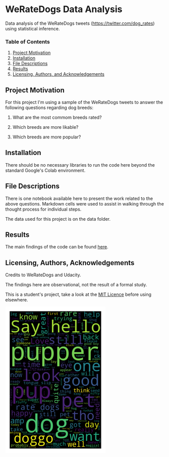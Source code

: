 # WeRateDogs Data Analysis

Data analysis of the WeRateDogs tweets (https://twitter.com/dog_rates) using statistical inference.

### Table of Contents

1. [Project Motivation](#motivation)
2. [Installation](#installation)
3. [File Descriptions](#files)
4. [Results](#results)
5. [Licensing, Authors, and Acknowledgements](#licensing)

## Project Motivation<a name="motivation"></a>

For this project I'm using a sample of the WeRateDogs tweets to answer the following questions regarding dog breeds:

1. What are the most commom breeds rated?

2. Which breeds are more likable?

3. Which breeds are more popular?

## Installation <a name="installation"></a>

There should be no necessary libraries to run the code here beyond the standard Google's Colab environment. 

## File Descriptions <a name="files"></a>

There is one notebook available here to present the work related to the above questions. Markdown cells were used to assist in walking through the thought process for individual steps.

The data used for this project is on the data folder.

## Results<a name="results"></a>

The main findings of the code can be found [here](act_report.html).

## Licensing, Authors, Acknowledgements<a name="licensing"></a>

Credits to WeRateDogs and Udacity. 

The findings here are observational, not the result of a formal study.

This is a student's project, take a look at the [MIT Licence](LICENSE) before using elsewhere.

<img text-align="center" src="dog_cloud.png" alt="WeRateDogs word cloud">
